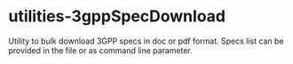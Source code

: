 # utilities-3gppSpecDownload
Utility to bulk download 3GPP specs in doc or pdf format.
Specs list can be provided in the file or as command line parameter.
